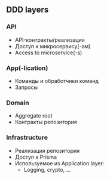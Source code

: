 ## DDD layers

### API

- API-контракты/реализация
- Доступ к микросервису(-ам)
- Access to microservice(-s)

### App(-lication)

- Команды и обработчики команд
- Запросы

### Domain

- Aggregate root
- Контракты репозитория

### Infrastructure

- Реализация репозитория
- Доступ к Prisma
- Используемое из Application layer:
  - Logging, crypto, ...
